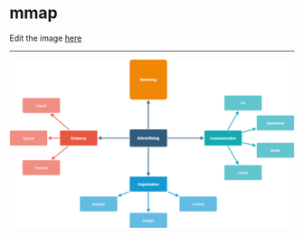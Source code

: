 # mmap

Edit the image [here](https://app.diagrams.net/?src=about#Hjunxnone%2Fmmap%2Fmain%2Ftest_mmap.png)

----
![](./test_mmap.png)
